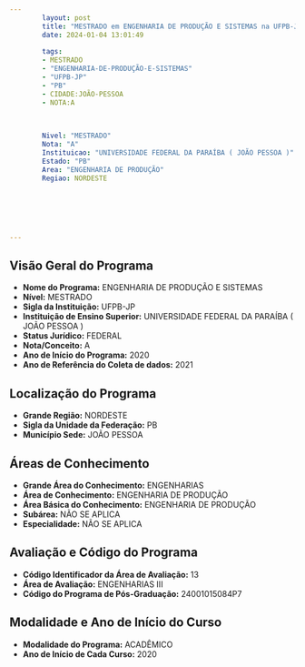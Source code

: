 ```yaml
---
        layout: post
        title: "MESTRADO em ENGENHARIA DE PRODUÇÃO E SISTEMAS na UFPB-JP  "
        date: 2024-01-04 13:01:49
     
        tags:
        - MESTRADO
        - "ENGENHARIA-DE-PRODUÇÃO-E-SISTEMAS"
        - "UFPB-JP"
        - "PB"
        - CIDADE:JOÃO-PESSOA
        - NOTA:A
        
       

        Nivel: "MESTRADO"
        Nota: "A"
        Instituicao: "UNIVERSIDADE FEDERAL DA PARAÍBA ( JOÃO PESSOA )"
        Estado: "PB"
        Area: "ENGENHARIA DE PRODUÇÃO"
        Regiao: NORDESTE
        
        
        
        
        
        
---
```

## Visão Geral do Programa
- **Nome do Programa:** ENGENHARIA DE PRODUÇÃO E SISTEMAS
- **Nível:** MESTRADO
- **Sigla da Instituição:** UFPB-JP
- **Instituição de Ensino Superior:** UNIVERSIDADE FEDERAL DA PARAÍBA ( JOÃO PESSOA )
- **Status Jurídico:** FEDERAL
- **Nota/Conceito:** A
- **Ano de Início do Programa:** 2020
- **Ano de Referência do Coleta de dados:** 2021

## Localização do Programa
- **Grande Região:** NORDESTE
- **Sigla da Unidade da Federação:** PB
- **Município Sede:** JOÃO PESSOA

## Áreas de Conhecimento
- **Grande Área do Conhecimento:** ENGENHARIAS
- **Área de Conhecimento:** ENGENHARIA DE PRODUÇÃO
- **Área Básica do Conhecimento:** ENGENHARIA DE PRODUÇÃO
- **Subárea:** NÃO SE APLICA
- **Especialidade:** NÃO SE APLICA

## Avaliação e Código do Programa
- **Código Identificador da Área de Avaliação:** 13
- **Área de Avaliação:** ENGENHARIAS III
- **Código do Programa de Pós-Graduação:** 24001015084P7


## Modalidade e Ano de Início do Curso
- **Modalidade do Programa:** ACADÊMICO
- **Ano de Início de Cada Curso:** 2020
